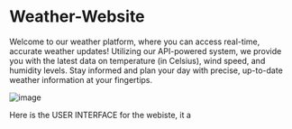 # Weather-Website
Welcome to our weather platform, where you can access real-time, accurate weather updates! Utilizing our API-powered system, we provide you with the latest data on temperature (in Celsius), wind speed, and humidity levels. Stay informed and plan your day with precise, up-to-date weather information at your fingertips.

![image](https://github.com/user-attachments/assets/9f93498a-02cf-47cb-a8a3-dcc7e687c959)

Here is the USER INTERFACE for the webiste, it a
